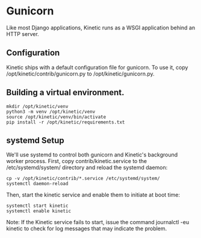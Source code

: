 # Gunicorn
Like most Django applications, Kinetic runs as a WSGI application behind an HTTP server.

## Configuration

Kinetic ships with a default configuration file for gunicorn.
To use it, copy /opt/kinetic/contrib/gunicorn.py to /opt/kinetic/gunicorn.py.

## Building a virtual environment.

```
mkdir /opt/kinetic/venv
python3 -m venv /opt/kinetic/venv
source /opt/kinetic/venv/bin/activate
pip install -r /opt/kinetic/requirements.txt
```

## systemd Setup

We'll use systemd to control both gunicorn and Kinetic's background worker process.
First, copy contrib/kinetic.service to the /etc/systemd/system/ directory and reload the systemd daemon:

```
cp -v /opt/kinetic/contrib/*.service /etc/systemd/system/
systemctl daemon-reload
```

Then, start the kinetic service and enable them to initiate at boot time:

```
systemctl start kinetic
systemctl enable kinetic
```

Note: If the Kinetic service fails to start, issue the command journalctl -eu kinetic to check for log messages that may indicate the problem.
